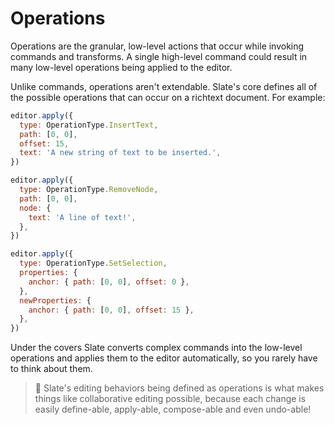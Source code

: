 # Operations

Operations are the granular, low-level actions that occur while invoking commands and transforms. A single high-level command could result in many low-level operations being applied to the editor.

Unlike commands, operations aren't extendable. Slate's core defines all of the possible operations that can occur on a richtext document. For example:

```js
editor.apply({
  type: OperationType.InsertText,
  path: [0, 0],
  offset: 15,
  text: 'A new string of text to be inserted.',
})

editor.apply({
  type: OperationType.RemoveNode,
  path: [0, 0],
  node: {
    text: 'A line of text!',
  },
})

editor.apply({
  type: OperationType.SetSelection,
  properties: {
    anchor: { path: [0, 0], offset: 0 },
  },
  newProperties: {
    anchor: { path: [0, 0], offset: 15 },
  },
})
```

Under the covers Slate converts complex commands into the low-level operations and applies them to the editor automatically, so you rarely have to think about them.

> 🤖 Slate's editing behaviors being defined as operations is what makes things like collaborative editing possible, because each change is easily define-able, apply-able, compose-able and even undo-able!
